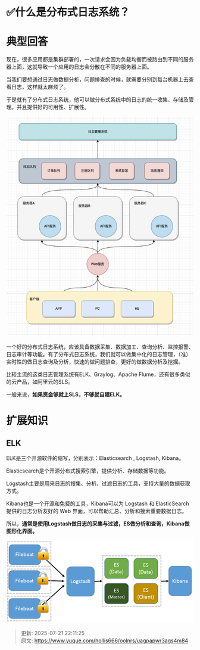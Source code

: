 # ✅什么是分布式日志系统？

# 典型回答


现在，很多应用都是集群部署的，一次请求会因为负载均衡而被路由到不同的服务器上面，这就导致一个应用的日志会分散在不同的服务器上面。



当我们要想通过日志做数据分析，问题排查的时候，就需要分别到每台机器上去查看日志，这样就太麻烦了。



于是就有了分布式日志系统，他可以做分布式系统中的日志的统一收集、存储及管理。并且提供好的可用性、扩展性。



![1684391093725-a47d6f80-3afa-42b0-a6ae-afa2047d6ede.png](./img/PQnh6vg34E0fvJNq/1684391093725-a47d6f80-3afa-42b0-a6ae-afa2047d6ede-248404.png)



一个好的分布式日志系统，应该具备数据采集、数据加工、查询分析、监控报警、日志审计等功能。有了分布式日志系统，我们就可以做集中化的日志管理，（准）实时性的做日志查询及分析，快速的做问题排查，更好的做数据分析及挖掘。



比较主流的这类日志管理系统有ELK、Graylog、Apache Flume，还有很多类似的云产品，如阿里云的SLS。



一般来说，**如果资金够就上SLS，不够就自建ELK。**



# 扩展知识


## ELK


ELK是三个开源软件的缩写，分别表示：Elasticsearch , Logstash, Kibana。



Elasticsearch是个开源分布式搜索引擎，提供分析、存储数据等功能。



Logstash主要是用来日志的搜集、分析、过滤日志的工具，支持大量的数据获取方式。



Kibana也是一个开源和免费的工具，Kibana可以为 Logstash 和 ElasticSearch 提供的日志分析友好的 Web 界面，可以帮助汇总、分析和搜索重要数据日志。



所以，**通常是使用Logstash做日志的采集与过滤，ES做分析和查询，Kibana做图形化界面。**





![1684391559009-bb077c38-d112-41ce-97cb-e11f0b361f1f.png](./img/PQnh6vg34E0fvJNq/1684391559009-bb077c38-d112-41ce-97cb-e11f0b361f1f-047989.png)











> 更新: 2025-07-21 22:11:25  
> 原文: <https://www.yuque.com/hollis666/oolnrs/uagpapwr3ags4m84>